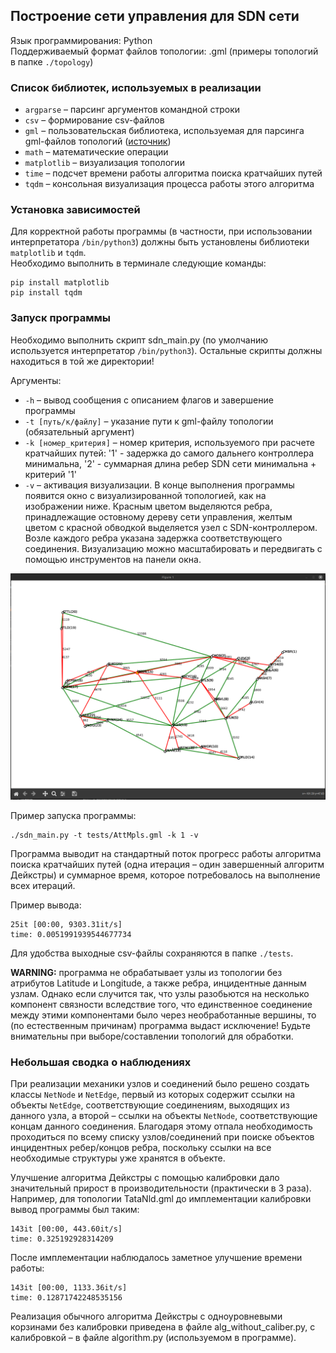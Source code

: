## Построение сети управления для SDN сети
Язык программирования: Python \
Поддерживаемый формат файлов топологии: .gml (примеры топологий в папке ```./topology```)

### Список библиотек, используемых в реализации
* ```argparse``` – парсинг аргументов командной строки
* ```csv``` – формирование csv-файлов
* ```gml``` – пользовательская библиотека, используемая для парсинга gml-файлов топологий ([источник](https://github.com/icasdri/gml.py))
* ```math``` – математические операции
* ```matplotlib``` – визуализация топологии
* ```time``` – подсчет времени работы алгоритма поиска кратчайших путей
* ```tqdm``` – консольная визуализация процесса работы этого алгоритма

### Установка зависимостей
Для корректной работы программы (в частности, при использовании интерпретатора ```/bin/python3```) должны быть установлены библиотеки ```matplotlib``` и ```tqdm```. \
Необходимо выполнить в терминале следующие команды:
```
pip install matplotlib
pip install tqdm
```

### Запуск программы
Необходимо выполнить скрипт sdn_main.py (по умолчанию используется интерпретатор ```/bin/python3```). Остальные скрипты должны находиться в той же директории!

Аргументы:
* ```-h``` – вывод сообщения с описанием флагов и завершение программы
* ```-t [путь/к/файлу]``` – указание пути к gml-файлу топологии (обязательный аргумент)
* ```-k [номер_критерия]``` – номер критерия, используемого при расчете кратчайших путей: '1' - задержка до самого дальнего контроллера минимальна, '2' - суммарная длина ребер SDN сети минимальна + критерий '1'
* ```-v``` – активация визуализации. В конце выполнения программы появится окно с визуализированной топологией, как на изображении ниже. Красным цветом выделяются ребра, принадлежащие остовному дереву сети управления, желтым цветом с красной обводкой выделяется узел с SDN-контроллером. Возле каждого ребра указана задержка соответствующего соединения. Визуализацию можно масштабировать и передвигать с помощью инструментов на панели окна.

![](img/window.png)

Пример запуска программы:
```
./sdn_main.py -t tests/AttMpls.gml -k 1 -v
```

Программа выводит на стандартный поток прогресс работы алгоритма поиска кратчайших путей (одна итерация – один завершенный алгоритм Дейкстры) и суммарное время, которое потребовалось на выполнение всех итераций.

Пример вывода:
```
25it [00:00, 9303.31it/s]
time: 0.0051991939544677734
```

Для удобства выходные csv-файлы сохраняются в папке ```./tests```.

**WARNING:** программа не обрабатывает узлы из топологии без атрибутов Latitude и Longitude, а также ребра, инцидентные данным узлам. Однако если случится так, что узлы разобьются на несколько компонент связности вследствие того, что единственное соединение между этими компонентами было через необработанные вершины, то (по естественным причинам) программа выдаст исключение! Будьте внимательны при выборе/составлении топологий для обработки.

### Небольшая сводка о наблюдениях
При реализации механики узлов и соединений было решено создать классы ```NetNode``` и ```NetEdge```, первый из которых содержит ссылки на объекты ```NetEdge```, соответствующие соединениям, выходящих из данного узла, а второй – ссылки на объекты ```NetNode```, соответствующие концам данного соединения. Благодаря этому отпала необходимость проходиться по всему списку узлов/соединений при поиске объектов инцидентных ребер/концов ребра, поскольку ссылки на все необходимые структуры уже хранятся в объекте.

Улучшение алгоритма Дейкстры с помощью калибровки дало значительный прирост в производительности (практически в 3 раза). Например, для топологии TataNld.gml до имплементации калибровки вывод программы был таким:
```
143it [00:00, 443.60it/s]
time: 0.325192928314209
```

После имплементации наблюдалось заметное улучшение времени работы:
```
143it [00:00, 1133.36it/s]
time: 0.12871742248535156
```

Реализация обычного алгоритма Дейкстры с одноуровневыми корзинами без калибровки приведена в файле alg_without_caliber.py, с калибровкой – в файле algorithm.py (используемом в программе).
